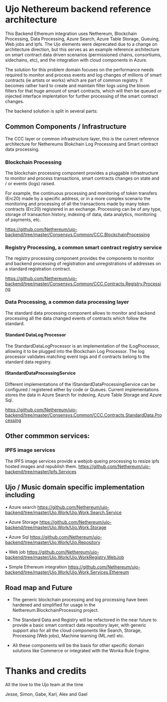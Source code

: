 # Ujo Nethereum backend reference architecture

This Backend Ethereum integration uses Nethereum, Blockchain Processing, Data Processing, Azure Search, Azure Table Storage, Queuing, Web jobs and Ipfs. The Ujo elements were deprecated due to a change on architecture direction, but this serves as an example reference architecture on smart contract data driven scenarios (permissioned chains, consortiums, sidechains, etc), and the integration with cloud components in Azure. 

The solution for this problem domain focuses on the performance needs required to monitor and process events and log changes of millions of smart contracts (ie artists or works) which are part of common registry. It becomes rather hard to create and maintain filter logs using the bloom filters for that huge amount of smart contracts, which will then be queued or injected interface implentation for further processing of the smart contract changes.

The backend solution is split in several parts:

## Common Components / Infrastructure 
The CCC layer or common infrastructure layer, this is the current reference architecture for Nethereums Blokchain Log Processing and Smart contract data processing.

### Blockchain Processing 

The blockchain processing component provides a pluggable infrastructure to monitor and process transactions, smart contracts changes on state and / or events (logs) raised.

For example, the continuous processing and monitoring of token transfers (Erc20) made by a specific address, or in a more complex scenario the monitoring and processing of all the transactions made by many token contracts (Erc20) registered in an exchange.
Processing can be of any type, storage of transaction history, indexing of data, data analytics, monitoring of payments, etc.

https://github.com/Nethereum/ujo-backend/tree/master/Consensys.Common/CCC.BlockchainProcessing

### Registry Processing, a common smart contract registry service
The registry processing component provides the components to monitor and backend processing of registration and unregistrations of addresses on a standard registration contract.

https://github.com/Nethereum/ujo-backend/tree/master/Consensys.Common/CCC.Contracts.Registry.Processing

### Data Processing, a common data processing layer 
The standard data processing component allows to monitor and backend processing all the data changed events of contracts which follow the standard.

#### Standard DataLog Processor
The StandardDataLogProcessor is an implementation of the ILogProcessor, allowing it to be plugged into the Blockchain Log Processor.
The log processor validates matching event logs and if contracts belong to the standard data registry.
#### IStandardDataProcessingService
Different implementations of the IStandardDataProcessingService can be configured / registered either by code or Queues. Current implementations stores the data in Azure Search for indexing, Azure Table Storage and Azure Sql.

https://github.com/Nethereum/ujo-backend/tree/master/Consensys.Common/CCC.Contracts.StandardData.Processing

## Other commmon services:

### IPFS image services 	
The IPFS image services provide a webjob queing processing to resize ipfs hosted images and republish them. https://github.com/Nethereum/ujo-backend/tree/master/Ipfs.Services

## Ujo / Music domain specific implementation including

•	Azure search https://github.com/Nethereum/ujo-backend/tree/master/Ujo.Work/Ujo.Work.Search.Service

•	Azure Storage  https://github.com/Nethereum/ujo-backend/tree/master/Ujo.Work/Ujo.Work.Storage

•	Azure Sql https://github.com/Nethereum/ujo-backend/tree/master/Ujo.Work/Ujo.Repository

•	Web job https://github.com/Nethereum/ujo-backend/tree/master/Ujo.Work/Ujo.WorkRegistry.WebJob

•	Simple Ethereum integration https://github.com/Nethereum/ujo-backend/tree/master/Ujo.Work/Ujo.Work.Services.Ethereum

## Road map and Future

* The generic blockchain processing and log processing have been hardened and simplified for usage in the Nethereum.BlockchainProcessing project.

* The Standard Data and Registry will be refactored in the near future to provide a basic smart contract data repository layer, with generic support also for all the cloud components like Search, Storage, Processing (Web jobs), Machine learning (ML.net) etc.

* All these components will be the basis for other specific domain solutions like Commerce or integrated with the Wonka Rule Engine.

# Thanks and credits
All the love to the Ujo team at the time

Jesse, Simon, Gabe, Karl, Alex and Gael
